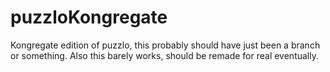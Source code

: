 # puzzloKongregate
Kongregate edition of puzzlo, this probably should have just been a branch or something. Also this barely works, should be remade for real eventually.
